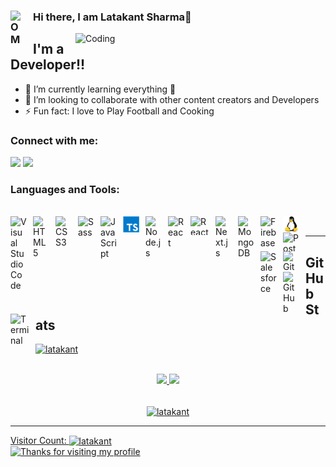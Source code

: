 ### Hi there, I am Latakant Sharma👋 <img align="left" alt="OM" width="26px" src="https://svgsilh.com/svg/884267.svg" style="padding-right:10px;" />

<img align="right" alt="Coding" width="400" src="https://cdn.dribbble.com/users/1162077/screenshots/3848914/programmer.gif">


## I'm a Developer!!
- 🌱 I’m currently learning everything 🤣
- 👯 I’m looking to collaborate with other content creators and Developers
- ⚡ Fun fact: I love to Play Football and Cooking

### Connect with me:
<a href="https://www.linkedin.com/in/latakant-sharma-6ab4031a3/" target="_blank"><img src="https://img.shields.io/badge/-LinkedIn-%230077B5?style=for-the-badge&logo=linkedin&logoColor=white" target="_blank"></a> 
<a href="https://www.instagram.com/ipsycho.1993/" target="_blank"><img src="https://img.shields.io/badge/-Instagram-%23E4405F?style=for-the-badge&logo=instagram&logoColor=white" target="_blank"></a>
<br />
### Languages and Tools:
<div style="display: inline_block"><br>
  <img align="left" alt="Visual Studio Code" width="26px" src="https://cdn.jsdelivr.net/gh/devicons/devicon/icons/vscode/vscode-original.svg" style="padding-right:10px;" />
  <img align="left" alt="HTML5" width="26px" src="https://cdn.jsdelivr.net/gh/devicons/devicon/icons/html5/html5-original.svg" style="padding-right:10px;" />
  <img align="left" alt="CSS3" width="26px" src="https://cdn.jsdelivr.net/gh/devicons/devicon/icons/css3/css3-original.svg" style="padding-right:10px;" />
  <img align="left" alt="Sass" width="26px" src="https://cdn.jsdelivr.net/gh/devicons/devicon/icons/sass/sass-original.svg" style="padding-right:10px;" />
  <img align="left" alt="JavaScript" width="26px" src="https://cdn.jsdelivr.net/gh/devicons/devicon/icons/javascript/javascript-original.svg" style="padding-right:10px;" />
  <img align="left" alt="TypeScript" width="26px" src="https://raw.githubusercontent.com/devicons/devicon/master/icons/typescript/typescript-plain.svg" style="padding-right:10px;" />
  <img align="left" alt="Node.js" width="26px" src="https://cdn.jsdelivr.net/gh/devicons/devicon/icons/nodejs/nodejs-original.svg" style="padding-right:10px;" />
  <img align="left" alt="React" width="26px" src="https://cdn.jsdelivr.net/gh/devicons/devicon/icons/react/react-original.svg" style="padding-right:10px;" />
  <img align="left" alt="ReactNative" src="https://cdn-icons-png.flaticon.com/128/3393/3393948.png" width="30px" height="30px" style="padding-right:10px;"/> 
  <img align="left" alt="Next.js" width="26px" src="https://cdn.worldvectorlogo.com/logos/next-js.svg" style="padding-right:10px;" />
  <img align="left" alt="MongoDB" width="26px" src="https://cdn.jsdelivr.net/gh/devicons/devicon/icons/mongodb/mongodb-original.svg" style="padding-right:10px;" />
  <img align="left" alt="Firebase" width="26px" src="https://www.vectorlogo.zone/logos/firebase/firebase-icon.svg" alt="firebase" style="padding-right:10px;"/>
  <img align="left" alt="linux" width="26px" src="https://raw.githubusercontent.com/devicons/devicon/master/icons/linux/linux-original.svg" alt="linux" style="padding-right:10px;"/>
  <img align="left" alt="Postman" width="26px" height="30px" src="https://www.vectorlogo.zone/logos/getpostman/getpostman-icon.svg" alt="postman" style="padding-right:10px;"/>
  <img align="left" alt="Salesforce" width="26px" src="https://www.svgrepo.com/show/303235/salesforce-2-logo.svg" style="padding-right:10px;" />
  <img align="left" alt="Git" width="26px" src="https://cdn.jsdelivr.net/gh/devicons/devicon/icons/git/git-original.svg" style="padding-right:10px;" />
  <img align="left" alt="GitHub" width="26px" src="https://www.svgrepo.com/show/217753/github.svg" style="padding-right:10px;" />
  <img align="left" alt="Terminal" width="30px" src="https://www.svgrepo.com/show/362176/terminal.svg" style="padding-right:10px;"/>
  </div>
<br />

---
<h2> GitHub Stats </h2>
<p align="left"> <a href="https://github.com/latakant"><img src="https://github-profile-trophy.vercel.app/?username=latakant&theme=onedark" alt="latakant" /></a> </p>

<br/>
<div align="center">
  <a href="https://github.com/latakant">
  <img height="165em" src="https://github-readme-stats.vercel.app/api?username=latakant&show_icons=true&theme=dracula&include_all_commits=true&count_private=true"/>
  <img height="165em" src="https://github-readme-stats.vercel.app/api/top-langs/?username=latakant&layout=compact&langs_count=7&theme=dracula"/>
</div>
<br/>
<div align="center">
  <p><img align="center" src="https://github-readme-streak-stats.herokuapp.com/?user=latakant&theme=radical" alt="latakant" /></p>
</div>

  ---
Visitor Count: <img align="center" src="https://profile-counter.glitch.me/latakant/count.svg" alt="latakant" />
<br>
<img height="120" alt="Thanks for visiting my profile" width="100%" src="https://github.com/dibyendu415/dibyendu415/blob/master/marquee.svg" />
<br>

[instagram]: https://www.instagram.com/ipsycho.1993/
[linkedin]: https://www.linkedin.com/in/latakant-sharma-6ab4031a3/
